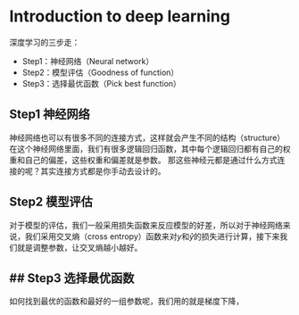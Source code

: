 # Introduction to deep learning 

深度学习的三步走：

- Step1：神经网络（Neural network）
- Step2：模型评估（Goodness of function）
- Step3：选择最优函数（Pick best function）

## Step1 神经网络

神经网络也可以有很多不同的连接方式，这样就会产生不同的结构（structure）在这个神经网络里面，我们有很多逻辑回归函数，其中每个逻辑回归都有自己的权重和自己的偏差，这些权重和偏差就是参数。 那这些神经元都是通过什么方式连接的呢？其实连接方式都是你手动去设计的。



## Step2 模型评估

对于模型的评估，我们一般采用损失函数来反应模型的好差，所以对于神经网络来说，我们采用交叉熵（cross entropy）函数来对$y$和$\hat{y}$的损失进行计算，接下来我们就是调整参数，让交叉熵越小越好。

## ## Step3 选择最优函数

如何找到最优的函数和最好的一组参数呢，我们用的就是梯度下降，

































































